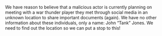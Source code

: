 We have reason to believe that a malicious actor is currently planning on meeting with a war thunder player they met through social media in an unknown location to share important documents (again). We have no other information about these individuals, only a name: John “Tank” Jones. We need to find out the location so we can put a stop to this!